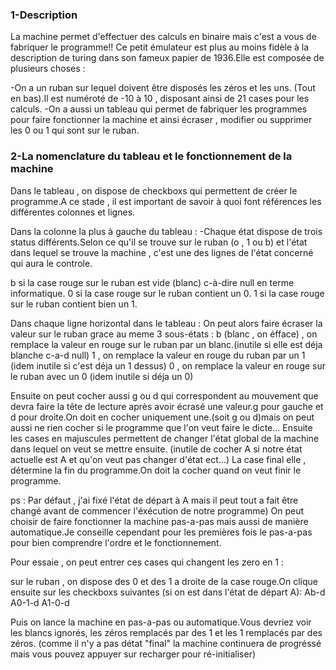 ### 1-Description ###

La machine permet d'effectuer des calculs en binaire mais c'est a vous de fabriquer le programme!!
Ce petit émulateur est plus au moins fidèle à la description de turing dans son fameux papier de 1936.Elle est composée de plusieurs choses :

-On a un ruban sur lequel doivent être disposés les zéros et les uns. (Tout en bas).Il est numéroté de -10 à 10 , disposant ainsi de 21 cases pour les calculs. -On a aussi un tableau qui permet de fabriquer les programmes pour faire fonctionner la machine et ainsi écraser , modifier ou supprimer les 0 ou 1 qui sont sur le ruban.

### 2-La nomenclature du tableau et le fonctionnement de la machine ###

Dans le tableau , on dispose de checkboxs qui permettent de créer le programme.A ce stade , il est important de savoir à quoi font références les différentes colonnes et lignes.

Dans la colonne la plus à gauche du tableau : -Chaque état dispose de trois status différents.Selon ce qu'il se trouve sur le ruban (o , 1 ou b) et l'état dans lequel se trouve la machine , c'est une des lignes de l'état concerné qui aura le controle.

b si la case rouge sur le ruban est vide (blanc) c-à-dire null en terme informatique. 0 si la case rouge sur le ruban contient un 0. 1 si la case rouge sur le ruban contient bien un 1.

Dans chaque ligne horizontal dans le tableau : On peut alors faire écraser la valeur sur le ruban grace au meme 3 sous-états : b (blanc , on éfface) , on remplace la valeur en rouge sur le ruban par un blanc.(inutile si elle est déja blanche c-a-d null) 1 , on remplace la valeur en rouge du ruban par un 1 (idem inutile si c'est déja un 1 dessus) 0 , on remplace la valeur en rouge sur le ruban avec un 0 (idem inutile si déja un 0)

Ensuite on peut cocher aussi g ou d qui correspondent au mouvement que devra faire la tête de lecture après avoir écrasé une valeur.g pour gauche et d pour droite.On doit en cocher uniquement une.(soit g ou d)mais on peut aussi ne rien cocher si le programme que l'on veut faire le dicte... Ensuite les cases en majuscules permettent de changer l'état global de la machine dans lequel on veut se mettre ensuite. (inutile de cocher A si notre état actuelle est A et qu'on veut pas changer d'état ect...) La case final elle , détermine la fin du programme.On doit la cocher quand on veut finir le programme.

ps : Par défaut , j'ai fixé l'état de départ à A mais il peut tout a fait être changé avant de commencer l'éxécution de notre programme) On peut choisir de faire fonctionner la machine pas-a-pas mais aussi de manière automatique.Je conseille cependant pour les premières fois le pas-a-pas pour bien comprendre l'ordre et le fonctionnement.

Pour essaie , on peut entrer ces cases qui changent les zero en 1 :

sur le ruban , on dispose des 0 et des 1 a droite de la case rouge.On clique ensuite sur les checkboxs suivantes (si on est dans l'état de départ A): Ab-d A0-1-d A1-0-d

Puis on lance la machine en pas-a-pas ou automatique.Vous devriez voir les blancs ignorés, les zéros remplacés par des 1 et les 1 remplacés par des zéros. (comme il n'y a pas détat "final" la machine continuera de progréssé mais vous pouvez appuyer sur recharger pour ré-initialiser)

